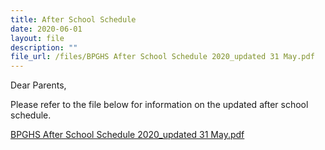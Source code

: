 ```yaml
---
title: After School Schedule
date: 2020-06-01
layout: file
description: ""
file_url: /files/BPGHS After School Schedule 2020_updated 31 May.pdf
---
```


Dear Parents,

  

Please refer to the file below for information on the updated after school schedule.

  

[BPGHS After School Schedule 2020\_updated 31 May.pdf](https://www-bpghs-moe-edu-sg-admin.cwp.sg/qql/slot/u148/BPGHS%202020/Announcements%20&%20Updates/T3%20Updates/BPGHS%20After%20School%20Schedule%202020_updated%2031%20May.pdf)